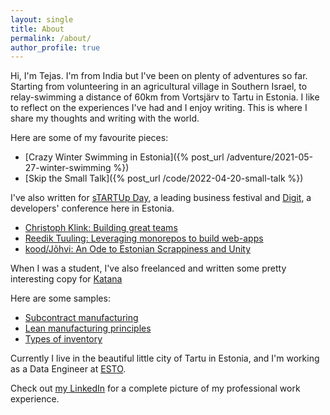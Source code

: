 ```yaml
---
layout: single
title: About
permalink: /about/
author_profile: true
---
```


Hi, I'm Tejas. I'm from India but I've been on plenty of adventures so far. Starting from volunteering in an agricultural village in Southern Israel, to relay-swimming a distance of 60km from Vortsjärv to Tartu in Estonia. I like to reflect on the experiences I've had and I enjoy writing. This is where I share my thoughts and writing with the world.

Here are some of my favourite pieces:

- [Crazy Winter Swimming in Estonia]({% post_url /adventure/2021-05-27-winter-swimming %})
- [Skip the Small Talk]({% post_url /code/2022-04-20-small-talk %})

I've also written for [sTARTUp Day](https://www.startupday.ee/), a leading business festival and [Digit](https://www.digit.dev/), a developers' conference here in Estonia.

- [Christoph Klink: Building great teams](https://www.startupday.ee/news/christoph-klink-from-antler-creating-the-right-conditions-for-building-great-teams)
- [Reedik Tuuling: Leveraging monorepos to build web-apps](https://www.digit.dev/blog/reedik-tuuling-leveraging-monorepo-at-ridango)
- [kood/Jõhvi: An Ode to Estonian Scrappiness and Unity](https://www.startupday.ee/news/johvi-coding-school-an-ode-to-estonian-scrappiness-and-unity)

When I was a student, I've also freelanced and written some pretty interesting copy for [Katana](https://katanamrp.com/)

Here are some samples:

- [Subcontract manufacturing](https://katanamrp.com/blog/subcontract-manufacturing/)
- [Lean manufacturing principles](https://katanamrp.com/lean-manufacturing/)
- [Types of inventory](https://katanamrp.com/types-of-inventory/)

Currently I live in the beautiful little city of Tartu in Estonia, and I'm working as a Data Engineer at [ESTO](https://esto.eu/ee?lang=en).

Check out [my LinkedIn](https://www.linkedin.com/in/tejasanilshah/) for a complete picture of my professional work experience.
